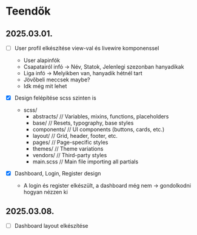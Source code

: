 # Teendők

## 2025.03.01.
- [ ] User profil elkészítése view-val és livewire komponenssel
  * User alapinfók
  * Csapatairól infó &rarr; Név, Statok, Jelenlegi szezonban hanyadikak
  * Liga infó &rarr; Melyikben van, hanyadik hétnél tart
  * Jövőbeli meccsek maybe?
  * Idk még mit lehet
- [x] Design felépítése scss szinten is
  - scss/
    * abstracts/   // Variables, mixins, functions, placeholders
    * base/        // Resets, typography, base styles
    * components/  // UI components (buttons, cards, etc.)
    * layout/      // Grid, header, footer, etc.
    * pages/       // Page-specific styles
    * themes/      // Theme variations
    * vendors/     // Third-party styles
    * main.scss    // Main file importing all partials

- [x] Dashboard, Login, Register design
  * A login és register elkészült, a dashboard még nem &rarr; gondolkodni hogyan nézzen ki

## 2025.03.08.
- [ ] Dashboard layout elkészítése

